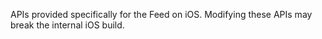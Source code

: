 APIs provided specifically for the Feed on iOS. Modifying these APIs may break
the internal iOS build.
